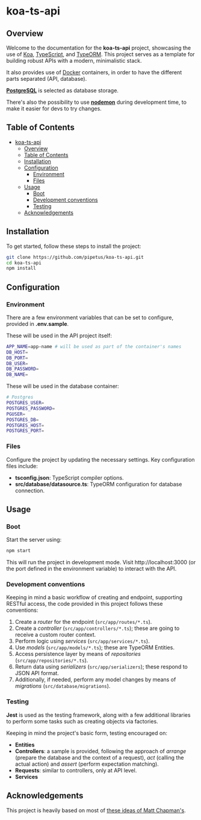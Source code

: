 # koa-ts-api

## Overview
Welcome to the documentation for the **koa-ts-api** project, showcasing the use of [Koa](https://koajs.com/), [TypeScript](https://www.typescriptlang.org/), and [TypeORM](https://typeorm.io/). This project serves as a template for building robust APIs with a modern, minimalistic stack.

It also provides use of [Docker](https://www.docker.com/) containers, in order to have the different parts separated (API, database).

[**PostgreSQL**](https://www.postgresql.org/) is selected as database storage.

There's also the possibility to use [**nodemon**](https://www.npmjs.com/package/nodemon) during development time, to make it easier for devs to try changes.

## Table of Contents

- [koa-ts-api](#koa-ts-api)
  - [Overview](#overview)
  - [Table of Contents](#table-of-contents)
  - [Installation](#installation)
  - [Configuration](#configuration)
    - [Environment](#environment)
    - [Files](#files)
  - [Usage](#usage)
    - [Boot](#boot)
    - [Development conventions](#development-conventions)
    - [Testing](#testing)
  - [Acknowledgements](#acknowledgements)

## Installation

To get started, follow these steps to install the project:

```bash
git clone https://github.com/pipetus/koa-ts-api.git
cd koa-ts-api
npm install
```

## Configuration

### Environment
There are a few environment variables that can be set to configure, provided in **.env.sample**.

These will be used in the API project itself:
```bash
APP_NAME=app-name # will be used as part of the container's names
DB_HOST=
DB_PORT=
DB_USER=
DB_PASSWORD=
DB_NAME=
```


These will be used in the database container:
```bash
# Postgres
POSTGRES_USER=
POSTGRES_PASSWORD=
PGUSER=
POSTGRES_DB=
POSTGRES_HOST=
POSTGRES_PORT=
```

### Files
Configure the project by updating the necessary settings. Key configuration files include:

* **tsconfig.json**: TypeScript compiler options.
* **src/database/datasource.ts**: TypeORM configuration for database connection.

## Usage

### Boot
Start the server using:

```bash
npm start
```

This will run the project in development mode. Visit http://localhost:3000 (or the port defined in the environment variable) to interact with the API.

### Development conventions

Keeping in mind a basic workflow of creating and endpoint, supporting RESTful access, the code provided in this project follows these conventions:

1. Create a *router* for the endpoint (`src/app/routes/*.ts`).
2. Create a *controller* (`src/app/controllers/*.ts`); these are going to receive a custom router context.
3. Perform logic using *services* (`src/app/services/*.ts`).
4. Use *models* (`src/app/models/*.ts`); these are TypeORM Entities.
5. Access persistence layer by means of *repositories* (`src/app/repositories/*.ts`).
6. Return data using *serializers* (`src/app/serializers`); these respond to JSON API format.
7. Additionally, if needed, perform any model changes by means of *migrations* (`src/database/migrations`).

### Testing

**Jest** is used as the testing framework, along with a few additional libraries to perform some tasks such as creating objects via factories.

Keeping in mind the project's basic form, testing encouraged on:

- **Entities**
- **Controllers**: a sample is provided, following the approach of *arrange* (prepare the database and the context of a request), *act* (calling the actual action) and *assert* (perform expectation matching).
- **Requests**: similar to controllers, only at API level.
- **Services**

## Acknowledgements
This project is heavily based on most of [these ideas of Matt Chapman's](https://inviqa.com/blog/how-build-basic-api-typescript-koa-and-typeorm).
